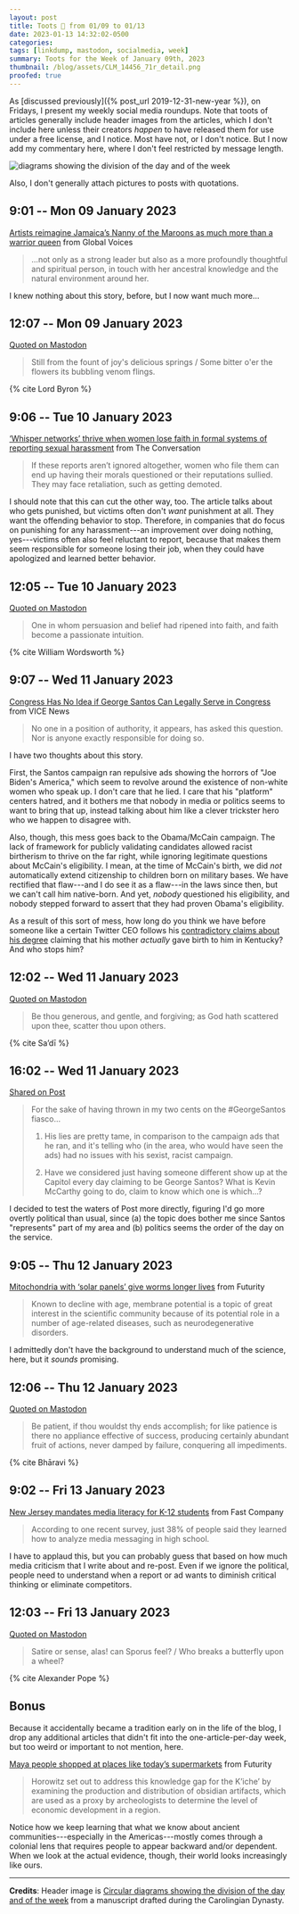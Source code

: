 ```yaml
---
layout: post
title: Toots 🐘 from 01/09 to 01/13
date: 2023-01-13 14:32:02-0500
categories:
tags: [linkdump, mastodon, socialmedia, week]
summary: Toots for the Week of January 09th, 2023
thumbnail: /blog/assets/CLM_14456_71r_detail.png
proofed: true
---
```


As [discussed previously]({% post_url 2019-12-31-new-year %}), on Fridays, I present my weekly social media roundups.  Note that toots of articles generally include header images from the articles, which I don't include here unless their creators *happen* to have released them for use under a free license, and I notice.  Most have not, or I don't notice.  But I now add my commentary here, where I don't feel restricted by message length.

![diagrams showing the division of the day and of the week](/blog/assets/CLM_14456_71r_detail.png "Some champion eye-rolling, there.")

Also, I don't generally attach pictures to posts with quotations.

## 9:01 -- Mon 09 January 2023

[<i class="fab fa-mastodon"></i>](https://mastodon.social/@jcolag/109659610445372700) [Artists reimagine Jamaica’s Nanny of the Maroons as much more than a warrior queen](https://globalvoices.org/2023/01/02/artists-reimagine-jamaicas-nanny-of-the-maroons-as-much-more-than-a-warrior-queen/) from Global Voices

 > ...not only as a strong leader but also as a more profoundly thoughtful and spiritual person, in touch with her ancestral knowledge and the natural environment around her.

I knew nothing about this story, before, but I now want much more...

## 12:07 -- Mon 09 January 2023

[<i class="fab fa-mastodon"></i> Quoted on Mastodon](https://mastodon.social/@jcolag/109660342033870793)

 > Still from the fount of joy's delicious springs / Some bitter o'er the flowers its bubbling venom flings.

{% cite Lord Byron %}

## 9:06 -- Tue 10 January 2023

[<i class="fab fa-mastodon"></i>](https://mastodon.social/@jcolag/109665292130297636) [‘Whisper networks’ thrive when women lose faith in formal systems of reporting sexual harassment](https://theconversation.com/whisper-networks-thrive-when-women-lose-faith-in-formal-systems-of-reporting-sexual-harassment-196630) from The Conversation

 > If these reports aren’t ignored altogether, women who file them can end up having their morals questioned or their reputations sullied. They may face retaliation, such as getting demoted.

I should note that this can cut the other way, too.  The article talks about who gets punished, but victims often don't *want* punishment at all.  They want the offending behavior to stop.  Therefore, in companies that do focus on punishing for any harassment---an improvement over doing nothing, yes---victims often also feel reluctant to report, because that makes them seem responsible for someone losing their job, when they could have apologized and learned better behavior.

## 12:05 -- Tue 10 January 2023

[<i class="fab fa-mastodon"></i> Quoted on Mastodon](https://mastodon.social/@jcolag/109665996962288501)

 > One in whom persuasion and belief had ripened into faith, and faith become a passionate intuition.

{% cite William Wordsworth %}

## 9:07 -- Wed 11 January 2023

[<i class="fab fa-mastodon"></i>](https://mastodon.social/@jcolag/109670958531113553) [Congress Has No Idea if George Santos Can Legally Serve in Congress](https://www.vice.com/en/article/bvm4kd/can-george-santos-serve-in-congress) from VICE News

 > No one in a position of authority, it appears, has asked this question. Nor is anyone exactly responsible for doing so.

I have two thoughts about this story.

First, the Santos campaign ran repulsive ads showing the horrors of "Joe Biden's America," which seem to revolve around the existence of non-white women who speak up.  I don't care that he lied.  I care that his "platform" centers hatred, and it bothers me that nobody in media or politics seems to want to bring that up, instead talking about him like a clever trickster hero who we happen to disagree with.

Also, though, this mess goes back to the Obama/McCain campaign.  The lack of framework for publicly validating candidates allowed racist birtherism to thrive on the far right, while ignoring legitimate questions about McCain's eligibility.  I mean, at the time of McCain's birth, we did *not* automatically extend citizenship to children born on military bases.  We have rectified that flaw---and I do see it as a flaw---in the laws since then, but we can't call him native-born.  And yet, *nobody* questioned his eligibility, and nobody stepped forward to assert that they had proven Obama's eligibility.

As a result of this sort of mess, how long do you think we have before someone like a certain Twitter CEO follows his [contradictory claims about his degree](https://archive.ph/gzGpF) claiming that his mother *actually* gave birth to him in Kentucky?  And who stops him?

## 12:02 -- Wed 11 January 2023

[<i class="fab fa-mastodon"></i> Quoted on Mastodon](https://mastodon.social/@jcolag/109671646733944675)

 > Be thou generous, and gentle, and forgiving; as God hath scattered upon thee, scatter thou upon others.

{% cite Sa’dī %}

## 16:02 -- Wed 11 January 2023

[<i class="fa fa-share-alt"></i> Shared on Post](https://post.news/article/2KCAOxmHeuVeYHS5fltY8w2OLL6)

 > For the sake of having thrown in my two cents on the #GeorgeSantos fiasco...
 >
 > 1) His lies are pretty tame, in comparison to the campaign ads that he ran, and it's telling who (in the area, who would have seen the ads) had no issues with his sexist, racist campaign.
 >
 > 2) Have we considered just having someone different show up at the Capitol every day claiming to be George Santos?  What is Kevin McCarthy going to do, claim to know which one is which...?

I decided to test the waters of Post more directly, figuring I'd go more overtly political than usual, since (a) the topic does bother me since Santos "represents" part of my area and (b) politics seems the order of the day on the service.

## 9:05 -- Thu 12 January 2023

[<i class="fab fa-mastodon"></i>](https://mastodon.social/@jcolag/109676612838925270) [Mitochondria with ‘solar panels’ give worms longer lives](https://www.futurity.org/engineered-mitochondria-aging-2851332/) from Futurity

 > Known to decline with age, membrane potential is a topic of great interest in the scientific community because of its potential role in a number of age-related diseases, such as neurodegenerative disorders.

I admittedly don't have the background to understand much of the science, here, but it *sounds* promising.

## 12:06 -- Thu 12 January 2023

[<i class="fab fa-mastodon"></i> Quoted on Mastodon](https://mastodon.social/@jcolag/109677324835879123)

 > Be patient, if thou wouldst thy ends accomplish; for like patience is there no appliance effective of success, producing certainly abundant fruit of actions, never damped by failure, conquering all impediments.

{% cite Bhāravi %}

## 9:02 -- Fri 13 January 2023

[<i class="fab fa-mastodon"></i>](https://mastodon.social/@jcolag/109682263441820400) [New Jersey mandates media literacy for K-12 students](https://www.fastcompany.com/90831301/new-jersey-mandates-media-literacy-for-k-12-students?partner=rss) from Fast Company

 > According to one recent survey, just 38% of people said they learned how to analyze media messaging in high school.

I have to applaud this, but you can probably guess that based on how much media criticism that I write about and re-post.  Even if we ignore the political, people need to understand when a report or ad wants to diminish critical thinking or eliminate competitors.

## 12:03 -- Fri 13 January 2023

[<i class="fab fa-mastodon"></i> Quoted on Mastodon](https://mastodon.social/@jcolag/109682975064054478)

 > Satire or sense, alas! can Sporus feel? / Who breaks a butterfly upon a wheel?

{% cite Alexander Pope %}

## Bonus

Because it accidentally became a tradition early on in the life of the blog, I drop any additional articles that didn't fit into the one-article-per-day week, but too weird or important to not mention, here.

<i class="fas fa-square"></i> [Maya people shopped at places like today’s supermarkets](https://www.futurity.org/maya-market-economy-2854182/) from Futurity

 > Horowitz set out to address this knowledge gap for the K’iche’ by examining the production and distribution of obsidian artifacts, which are used as a proxy by archeologists to determine the level of economic development in a region.

Notice how we keep learning that what we know about ancient communities---especially in the Americas---mostly comes through a colonial lens that requires people to appear backward and/or dependent.  When we look at the actual evidence, though, their world looks increasingly like ours.

* * *

**Credits**:  Header image is [Circular diagrams showing the division of the day and of the week](https://commons.wikimedia.org/wiki/File:CLM_14456_71r_detail.jpg) from a manuscript drafted during the Carolingian Dynasty.
